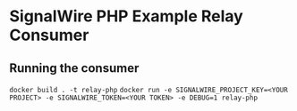 # SignalWire PHP Example Relay Consumer

## Running the consumer


`docker build . -t relay-php`
`docker run -e SIGNALWIRE_PROJECT_KEY=<YOUR PROJECT> -e SIGNALWIRE_TOKEN=<YOUR TOKEN> -e DEBUG=1 relay-php`